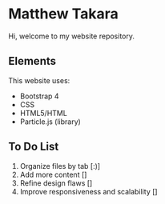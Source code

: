# Matthew Takara
Hi, welcome to my website repository.

## Elements 
This website uses:
- Bootstrap 4
- CSS
- HTML5/HTML
- Particle.js (library)

## To Do List
1. Organize files by tab [:)]
2. Add more content []
3. Refine design flaws []
4. Improve responsiveness and scalability []
